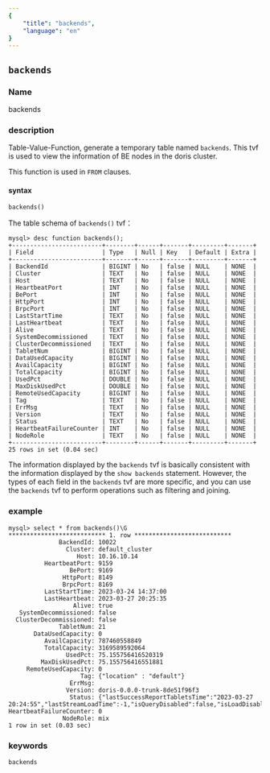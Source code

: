 ```yaml
---
{
    "title": "backends",
    "language": "en"
}
---
```


<!--
Licensed to the Apache Software Foundation (ASF) under one
or more contributor license agreements.  See the NOTICE file
distributed with this work for additional information
regarding copyright ownership.  The ASF licenses this file
to you under the Apache License, Version 2.0 (the
"License"); you may not use this file except in compliance
with the License.  You may obtain a copy of the License at

  http://www.apache.org/licenses/LICENSE-2.0

Unless required by applicable law or agreed to in writing,
software distributed under the License is distributed on an
"AS IS" BASIS, WITHOUT WARRANTIES OR CONDITIONS OF ANY
KIND, either express or implied.  See the License for the
specific language governing permissions and limitations
under the License.
-->

## `backends`

### Name

<version since="dev">

backends

</version>

### description

Table-Value-Function, generate a temporary table named `backends`. This tvf is used to view the information of BE nodes in the doris cluster.

This function is used in `FROM` clauses.

#### syntax

`backends()`

The table schema of `backends()` tvf：
```
mysql> desc function backends();
+-------------------------+--------+------+-------+---------+-------+
| Field                   | Type   | Null | Key   | Default | Extra |
+-------------------------+--------+------+-------+---------+-------+
| BackendId               | BIGINT | No   | false | NULL    | NONE  |
| Cluster                 | TEXT   | No   | false | NULL    | NONE  |
| Host                    | TEXT   | No   | false | NULL    | NONE  |
| HeartbeatPort           | INT    | No   | false | NULL    | NONE  |
| BePort                  | INT    | No   | false | NULL    | NONE  |
| HttpPort                | INT    | No   | false | NULL    | NONE  |
| BrpcPort                | INT    | No   | false | NULL    | NONE  |
| LastStartTime           | TEXT   | No   | false | NULL    | NONE  |
| LastHeartbeat           | TEXT   | No   | false | NULL    | NONE  |
| Alive                   | TEXT   | No   | false | NULL    | NONE  |
| SystemDecommissioned    | TEXT   | No   | false | NULL    | NONE  |
| ClusterDecommissioned   | TEXT   | No   | false | NULL    | NONE  |
| TabletNum               | BIGINT | No   | false | NULL    | NONE  |
| DataUsedCapacity        | BIGINT | No   | false | NULL    | NONE  |
| AvailCapacity           | BIGINT | No   | false | NULL    | NONE  |
| TotalCapacity           | BIGINT | No   | false | NULL    | NONE  |
| UsedPct                 | DOUBLE | No   | false | NULL    | NONE  |
| MaxDiskUsedPct          | DOUBLE | No   | false | NULL    | NONE  |
| RemoteUsedCapacity      | BIGINT | No   | false | NULL    | NONE  |
| Tag                     | TEXT   | No   | false | NULL    | NONE  |
| ErrMsg                  | TEXT   | No   | false | NULL    | NONE  |
| Version                 | TEXT   | No   | false | NULL    | NONE  |
| Status                  | TEXT   | No   | false | NULL    | NONE  |
| HeartbeatFailureCounter | INT    | No   | false | NULL    | NONE  |
| NodeRole                | TEXT   | No   | false | NULL    | NONE  |
+-------------------------+--------+------+-------+---------+-------+
25 rows in set (0.04 sec)
```

The information displayed by the `backends` tvf is basically consistent with the information displayed by the `show backends` statement. However, the types of each field in the `backends` tvf are more specific, and you can use the `backends` tvf to perform operations such as filtering and joining.

### example
```
mysql> select * from backends()\G
*************************** 1. row ***************************
              BackendId: 10022
                Cluster: default_cluster
                   Host: 10.16.10.14
          HeartbeatPort: 9159
                 BePort: 9169
               HttpPort: 8149
               BrpcPort: 8169
          LastStartTime: 2023-03-24 14:37:00
          LastHeartbeat: 2023-03-27 20:25:35
                  Alive: true
   SystemDecommissioned: false
  ClusterDecommissioned: false
              TabletNum: 21
       DataUsedCapacity: 0
          AvailCapacity: 787460558849
          TotalCapacity: 3169589592064
                UsedPct: 75.155756416520319
         MaxDiskUsedPct: 75.155756416551881
     RemoteUsedCapacity: 0
                    Tag: {"location" : "default"}
                 ErrMsg:
                Version: doris-0.0.0-trunk-8de51f96f3
                 Status: {"lastSuccessReportTabletsTime":"2023-03-27 20:24:55","lastStreamLoadTime":-1,"isQueryDisabled":false,"isLoadDisabled":false}
HeartbeatFailureCounter: 0
               NodeRole: mix
1 row in set (0.03 sec)
```

### keywords

    backends